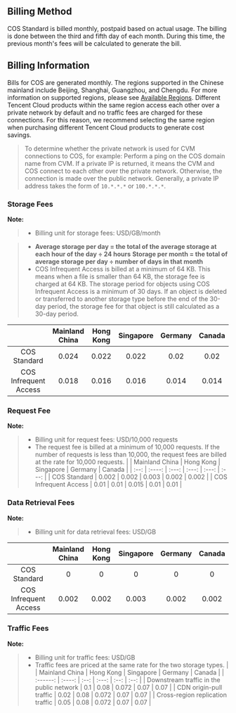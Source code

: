 ## Billing Method
COS Standard is billed monthly, postpaid based on actual usage. The billing is done between the third and fifth day of each month. During this time, the previous month's fees will be calculated to generate the bill.
## Billing Information
Bills for COS are generated monthly. The regions supported in the Chinese mainland include Beijing, Shanghai, Guangzhou, and Chengdu. For more information on supported regions, please see [Available Regions](/doc/product/436/6224).
Different Tencent Cloud products within the same region access each other over a private network by default and no traffic fees are charged for these connections. For this reason, we recommend selecting the same region when purchasing different Tencent Cloud products to generate cost savings.
> To determine whether the private network is used for CVM connections to COS, for example:
> Perform a ping on the COS domain name from CVM. If a private IP is returned, it means the CVM and COS connect to each other over the private network. Otherwise, the connection is made over the public network.
> Generally, a private IP address takes the form of `10.*.*.*` or `100.*.*.*`.

### Storage Fees
**Note:** 

> - Billing unit for storage fees: USD/GB/month

> - **Average storage per day = the total of the average storage at each hour of the day ÷ 24 hours**
>    **Storage per month = the total of average storage per day ÷ number of days in that month** 
> - COS Infrequent Access is billed at a minimum of 64 KB. This means when a file is smaller than 64 KB, the storage fee is charged at 64 KB.
The storage period for objects using COS Infrequent Access is a minimum of 30 days. If an object is deleted or transferred to another storage type before the end of the 30-day period, the storage fee for that object is still calculated as a 30-day period.

|      | Mainland China | Hong Kong  |  Singapore  |  Germany   |  Canada  |
| :--: | :----: | :---: | :---: | :---: | :---: |
| COS Standard | 0.024  | 0.022 | 0.022 | 0.02  | 0.02  |
| COS Infrequent Access | 0.018  | 0.016 | 0.016 | 0.014 | 0.014 |

### Request Fee
**Note:**
>
> - Billing unit for request fees: USD/10,000 requests
> - The request fee is billed at a minimum of 10,000 requests. If the number of requests is less than 10,000, the request fees are billed at the rate for 10,000 requests.
|      | Mainland China | Hong Kong  |  Singapore  |  Germany   |  Canada  |
| :--: | :----: | :---: | :---: | :---: | :---: |
| COS Standard | 0.002  | 0.002 | 0.003 | 0.002 | 0.002 |
| COS Infrequent Access |  0.01  | 0.01  | 0.015 | 0.01  | 0.01  |

### Data Retrieval Fees
**Note:** 
> - Billing unit for data retrieval fees: USD/GB

|      | Mainland China | Hong Kong  |  Singapore  |  Germany   |  Canada  |
| :--: | :----: | :---: | :---: | :---: | :---: |
| COS Standard |   0    |   0   |   0   |   0   |   0   |
| COS Infrequent Access | 0.002  | 0.002 | 0.003 | 0.002 | 0.002 |

### Traffic Fees
**Note:** 
>
> - Billing unit for traffic fees: USD/GB
> -  Traffic fees are priced at the same rate for the two storage types.
|      | Mainland China | Hong Kong  |  Singapore  |  Germany   |  Canada  |
| :------: | :----: | :--: | :---: | :--: | :--: |
| Downstream traffic in the public network  |  0.1   | 0.08 | 0.072 | 0.07 | 0.07 |
| CDN origin-pull traffic |  0.02  | 0.08 | 0.072 | 0.07 | 0.07 |
| Cross-region replication traffic  |  0.05  | 0.08 | 0.072 | 0.07 | 0.07 |
